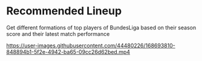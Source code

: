 # Recommended Lineup
Get different formations of top players of BundesLiga based on their season score and their latest match performance




https://user-images.githubusercontent.com/44480226/168693810-848894b1-5f2e-4942-ba65-09cc26d62bed.mp4

